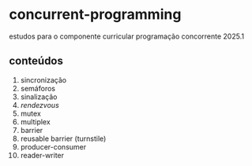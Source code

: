 # concurrent-programming
estudos para o componente curricular programação concorrente 2025.1  

## conteúdos
1. sincronização
2. semáforos
3. sinalização
4. *rendezvous*
5. mutex
6. multiplex
7. barrier
8. reusable barrier (turnstile)
9. producer-consumer
10. reader-writer